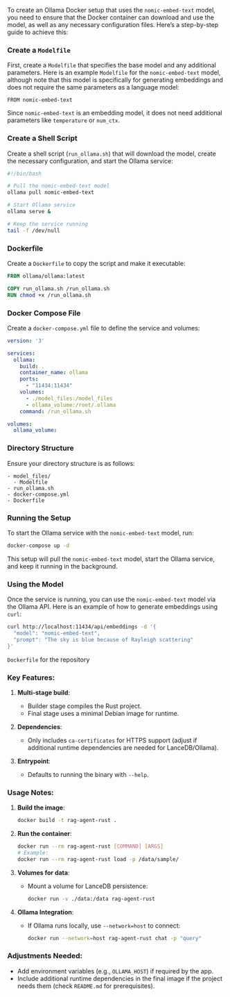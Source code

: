 To create an Ollama Docker setup that uses the `nomic-embed-text` model, you need to ensure that the Docker container can download and use the model, as well as any necessary configuration files. Here’s a step-by-step guide to achieve this:

### Create a `Modelfile`

First, create a `Modelfile` that specifies the base model and any additional parameters. Here is an example `Modelfile` for the `nomic-embed-text` model, although note that this model is specifically for generating embeddings and does not require the same parameters as a language model:

```plaintext
FROM nomic-embed-text
```

Since `nomic-embed-text` is an embedding model, it does not need additional parameters like `temperature` or `num_ctx`.

### Create a Shell Script

Create a shell script (`run_ollama.sh`) that will download the model, create the necessary configuration, and start the Ollama service:

```bash
#!/bin/bash

# Pull the nomic-embed-text model
ollama pull nomic-embed-text

# Start Ollama service
ollama serve &

# Keep the service running
tail -f /dev/null
```

### Dockerfile

Create a `Dockerfile` to copy the script and make it executable:

```dockerfile
FROM ollama/ollama:latest

COPY run_ollama.sh /run_ollama.sh
RUN chmod +x /run_ollama.sh
```

### Docker Compose File

Create a `docker-compose.yml` file to define the service and volumes:

```yaml
version: '3'

services:
  ollama:
    build: .
    container_name: ollama
    ports:
      - "11434:11434"
    volumes:
      - ./model_files:/model_files
      - ollama_volume:/root/.ollama
    command: /run_ollama.sh

volumes:
  ollama_volume:
```

### Directory Structure

Ensure your directory structure is as follows:
```
- model_files/
  - Modelfile
- run_ollama.sh
- docker-compose.yml
- Dockerfile
```

### Running the Setup

To start the Ollama service with the `nomic-embed-text` model, run:

```bash
docker-compose up -d
```

This setup will pull the `nomic-embed-text` model, start the Ollama service, and keep it running in the background.

### Using the Model

Once the service is running, you can use the `nomic-embed-text` model via the Ollama API. Here is an example of how to generate embeddings using `curl`:

```bash
curl http://localhost:11434/api/embeddings -d '{
  "model": "nomic-embed-text",
  "prompt": "The sky is blue because of Rayleigh scattering"
}'
```


`Dockerfile` for the repository



### Key Features:
1. **Multi-stage build**: 
   - Builder stage compiles the Rust project.
   - Final stage uses a minimal Debian image for runtime.

2. **Dependencies**:
   - Only includes `ca-certificates` for HTTPS support (adjust if additional runtime dependencies are needed for LanceDB/Ollama).

3. **Entrypoint**:
   - Defaults to running the binary with `--help`.

### Usage Notes:
1. **Build the image**:
   ```bash
   docker build -t rag-agent-rust .
   ```

2. **Run the container**:
   ```bash
   docker run --rm rag-agent-rust [COMMAND] [ARGS]
   # Example:
   docker run --rm rag-agent-rust load -p /data/sample/
   ```

3. **Volumes for data**:
   - Mount a volume for LanceDB persistence:
     ```bash
     docker run -v ./data:/data rag-agent-rust
     ```

4. **Ollama Integration**:
   - If Ollama runs locally, use `--network=host` to connect:
     ```bash
     docker run --network=host rag-agent-rust chat -p "query"
     ```

### Adjustments Needed:
- Add environment variables (e.g., `OLLAMA_HOST`) if required by the app.
- Include additional runtime dependencies in the final image if the project needs them (check `README.md` for prerequisites).